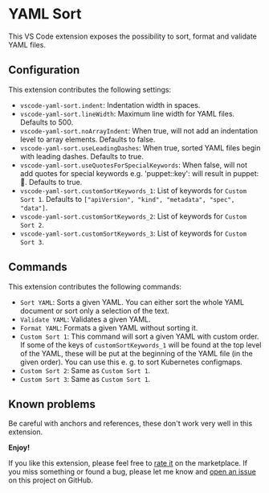 # YAML Sort
This VS Code extension exposes the possibility to sort, format and validate YAML files.

## Configuration
This extension contributes the following settings:

* `vscode-yaml-sort.indent`: Indentation width in spaces.
* `vscode-yaml-sort.lineWidth`: Maximum line width for YAML files. Defaults to 500.
* `vscode-yaml-sort.noArrayIndent`: When true, will not add an indentation level to array elements. Defaults to false.
* `vscode-yaml-sort.useLeadingDashes`: When true, sorted YAML files begin with leading dashes. Defaults to true.
* `vscode-yaml-sort.useQuotesForSpecialKeywords`: When false, will not add quotes for special keywords e.g. 'puppet::key': will result in puppet::key:. Defaults to true.
* `vscode-yaml-sort.customSortKeywords_1`: List of keywords for `Custom Sort 1`. Defaults to `["apiVersion", "kind", "metadata", "spec", "data"]`.
* `vscode-yaml-sort.customSortKeywords_2`: List of keywords for `Custom Sort 2`.
* `vscode-yaml-sort.customSortKeywords_3`: List of keywords for `Custom Sort 3`.

## Commands
This extension contributes the following commands:

* `Sort YAML`: Sorts a given YAML. You can either sort the whole YAML document or sort only a selection of the text.
* `Validate YAML`: Validates a given YAML.
* `Format YAML`: Formats a given YAML without sorting it.
* `Custom Sort 1`: This command will sort a given YAML with custom order. If some of the keys of `customSortKeywords_1` will be found at the top level of the YAML, these will be put at the beginning of the YAML file (in the given order). You can use this e. g. to sort Kubernetes configmaps.
* `Custom Sort 2`: Same as `Custom Sort 1`.
* `Custom Sort 3`: Same as `Custom Sort 1`.

## Known problems
Be careful with anchors and references, these don't work very well in this extension.

**Enjoy!**

If you like this extension, please feel free to [rate it](https://marketplace.visualstudio.com/items?itemName=PascalReitermann93.vscode-yaml-sort&ssr=false#review-details) on the marketplace.
If you miss something or found a bug, please let me know and [open an issue](https://github.com/pascalre/vscode-yaml-sort/issues/new) on this project on GitHub.
